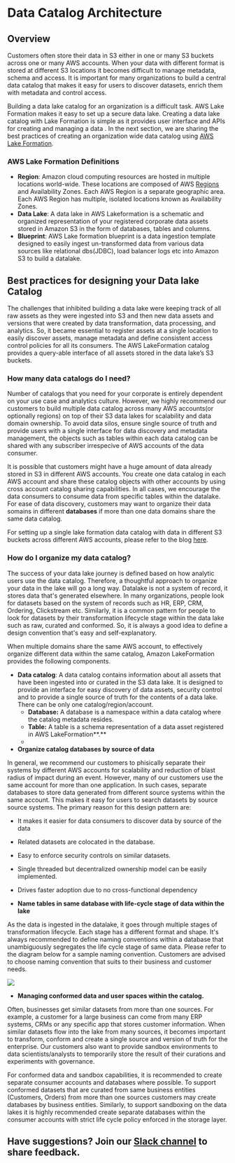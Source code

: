 # Data Catalog Architecture

## Overview

Customers often store their data in S3 either in one or many S3 buckets across one or many AWS accounts. When your data with different format is stored at different S3 locations it becomes difficult to  manage metadata, schema and access. It is important for many organizations to build a central data catalog that makes it easy for users to discover datasets, enrich them with metadata and control access. 

Building a data lake catalog for an organization is a difficult task. AWS Lake Formation makes it easy to set up a secure data lake. Creating a data lake catalog with Lake Formation is simple as it provides  user interface and APIs for creating and managing a data . In the next section, we are sharing the best practices  of creating an organization wide data catalog using [AWS Lake Formation](https://aws.amazon.com/lake-formation/).

### AWS Lake Formation Definitions

* **Region**: Amazon cloud computing resources are hosted in multiple locations world-wide. These locations are composed of AWS [Regions](https://docs.aws.amazon.com/AmazonRDS/latest/UserGuide/Concepts.RegionsAndAvailabilityZones.html) and Availability Zones. Each AWS Region is a separate geographic area. Each AWS Region has multiple, isolated locations known as Availability Zones.
* **Data Lake**:  A data lake in AWS Lakeformation is a schematic and organized representation of your registered corporate data assets stored in Amazon S3 in the form of databases, tables and columns. 
* **Blueprint**:  AWS Lake formation blueprint is a data ingestion template designed to easily ingest un-transformed data from various data sources like relational dbs\(JDBC\), load balancer logs etc into Amazon S3 to build a datalake. 

## Best practices for designing your Data lake Catalog

The challenges that inhibited building a data lake were keeping track of all  raw assets as they were ingested into S3 and then new data assets and versions that were created by data transformation, data processing, and analytics. So, it became essential to register assets at a single location to easily discover assets, manage metadata and define consistent access control policies for all its consumers. The AWS LakeFormation catalog provides a query-able interface of all assets stored in the data lake’s S3 buckets. 

### How many data catalogs do I need?

Number of catalogs that you need for your corporate is entirely dependent on your use case and analytics culture. However, we highly recommend our customers to build multiple data catalog across many AWS accounts\(or optionally regions\) on top of their S3 data lakes for scalability and data domain ownership. To avoid data silos, ensure single source of truth and provide users with a single interface for data discovery and metadata management, the objects such as tables within each data catalog can be shared with any subscriber irrespecive of AWS accounts of the data consumer.  

It is possible that customers might have a huge amount of data already stored in S3 in different AWS accounts. You create one data catalog in each AWS account  and share these catalog objects with other accounts by using cross account catalog sharing capabilities. In all cases, we encourage the data consumers to consume data from specific tables within the datalake.  For ease of data discovery, customers may want to organize their data somains in different **databases** if more than one data domains share the same data catalog.  

For setting up a single lake formation data catalog with data in different S3 buckets across different AWS accounts, please refer to the blog [here](https://aws.amazon.com/blogs/big-data/access-and-manage-data-from-multiple-accounts-from-a-central-aws-lake-formation-account/).

### How do I organize my data catalog?

The success of your data lake journey is defined based on how analytic users use the data catalog. Therefore, a thoughtful approach to organize your data in the lake  will go a long way. Datalake is not a system of record, it stores data that's generated elsewhere. In many organizations, people look for datasets based on the system of records such as HR, ERP,  CRM, Ordering, Clickstream etc.  Similarly, it is a common pattern for people to look for  datasets by their transformation lifecycle stage within the data lake such as raw, curated and conformed. So, it is always a good idea to define a design convention that's easy and self-explanatory. 

When multiple domains share the same AWS account, to effectively organize different data within the same catalog, Amazon LakeFormation provides the following components.

* **Data catalog**:  A data catalog  contains information about all assets that have been ingested into or curated in the S3 data lake. It is designed to provide an interface for easy discovery of data assets,  security control and to provide a single source of truth for the contents of a data lake. There can be only one catalog/region/account.
  * **Database:** A database is a namespace within a data catalog where  the catalog metadata resides. 
  * **Table:** A table is a schema representation of a data asset registered in AWS LakeFormation**.**
  * 
* **Organize catalog databases by source of data**

In general, we recommend our customers to phisically separate their systems by different AWS accounts for scalability and reduction of blast radius of impact during an event. However, many of our customers use the same account for more than one application. In such cases, separate databases to store data generated from different source systems within the same account.  This makes it easy for users to search datasets by source source systems. The primary reason for this design pattern are: 

* It makes it easier for data consumers to discover data by source of the data 
* Related datasets are colocated in the database.
* Easy to enforce security controls on similar datasets.
* Single threaded but decentralized ownership model can be easily implemented.
* Drives faster adoption due to no cross-functional dependency



* **Name tables in same database with life-cycle stage of data within the lake**

As the data is ingested in the datalake, it goes through multiple stages of transformation lifecycle. Each stage has a different format and shape. It's always recommended to define  naming conventions within a database that unambiguously segregates the life cycle stage of same data. Please refer to the diagram below for a sample naming convention. Customers are advised to choose naming convention that suits to their business and customer needs.

![](../.gitbook/assets/image%20%2811%29.png)



* **Managing conformed data and user spaces within the catalog.**

 Often, businesses get similar datasets from more than one sources. For example, a customer for a large business can come from many ERP systems, CRMs or any specific app that stores customer information. When similar datasets flow into the lake from many sources, it becomes important to transform, conform and create a single source and version of truth for the enterprise. Our customers also want to provide sandbox environments to data scientists/analysts to temporarily store the result of their curations and experiments with governance.

For conformed data and sandbox capabilities, it is recommended to create separate consumer accounts and databases where possible. To support conformed datasets that are curated from same business entities \(Customers, Orders\) from more than one sources customers may create databases by business entities. Similarly, to support sandboxing on the data lakes it is highly recommended create separate databases within the consumer accounts with strict life cycle policy enforced in the storage layer.

## Have suggestions? Join our [Slack channel](https://join.slack.com/t/cat-cwp4274/shared_invite/zt-e2ztjpgw-Bugw46iXsLbZ~V54AljWsA) to  share feedback.

